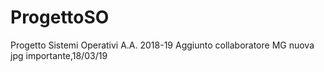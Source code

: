 # ProgettoSO
Progetto Sistemi Operativi A.A. 2018-19
Aggiunto collaboratore MG
nuova jpg importante,18/03/19

